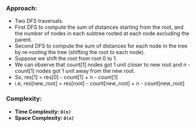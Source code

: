 ### Approach:
- Two DFS traversals.
- First DFS to compute the sum of distances starting from the root, and the number of nodes in each subtree rooted at each node excluding the parent.
- Second DFS to compute the sum of distances for each node in the tree by re-rooting the tree (shifting the root to each node).
- Suppose we shift the root from root 0 to 1.
- We can observe that count[1] nodes got 1 unit closer to new root and n - count[1] nodes got 1 unit away from the new root.
- So, res[1] = res[0] - count[1] + n - count[1]
- i.e, res[new_root] = res[root] - count[new_root] + n - count[new_root]
​
### Complexity:
- **Time Complexity: `O(n)`**
- **Space Complexity: `O(n)`**